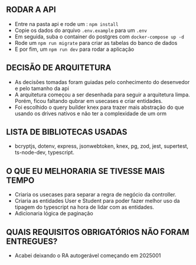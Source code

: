 ## RODAR A API
- Entre na pasta api e rode um : `npm install`
- Copie os dados do arquivo `.env.example` para um `.env`
- Em seguida, suba o container do postgres com `docker-compose up -d`
- Rode um `npm run migrate` para criar as tabelas do banco de dados
- E por fim, um `npm run dev` para rodar a aplicação

## DECISÃO DE ARQUITETURA
- As decisões tomadas foram guiadas pelo conhecimento do desenvedor e pelo tamanho da api
- A arquitetura começou a ser desenhada para seguir a arquitetura limpa. Porém, ficou faltando qubrar em usecases e criar entidades.
- Foi escolhido o query builder knex para trazer mais abstração do que usando os drives nativos e não ter a complexidade de um orm

## LISTA DE BIBLIOTECAS USADAS
- bcryptjs, dotenv, express, jsonwebtoken, knex, pg, zod, jest, supertest, ts-node-dev, typescript.

## O QUE EU MELHORARIA SE TIVESSE MAIS TEMPO
- Criaria os usecases para separar a regra de negócio da controller.
- Criaria as entidades User e Student para poder fazer melhor uso da tipagem do typescript na hora de lidar com as entidades.
- Adicionaria lógica de paginação

## QUAIS REQUISITOS OBRIGATÓRIOS NÃO FORAM ENTREGUES?
- Acabei deixando o RA autogerável começando em 2025001